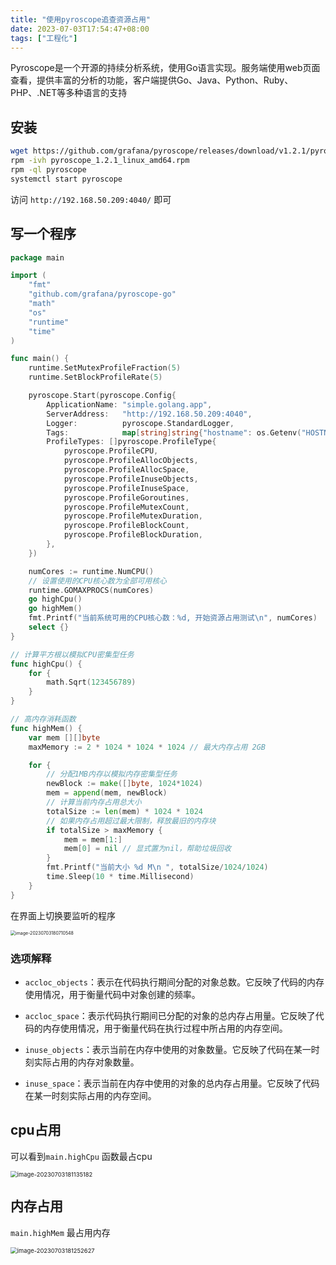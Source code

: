 ```yaml
---
title: "使用pyroscope追查资源占用"
date: 2023-07-03T17:54:47+08:00
tags: ["工程化"]
---
```


Pyroscope是一个开源的持续分析系统，使用Go语言实现。服务端使用web页面查看，提供丰富的分析的功能，客户端提供Go、Java、Python、Ruby、PHP、.NET等多种语言的支持

## 安装

```bash
wget https://github.com/grafana/pyroscope/releases/download/v1.2.1/pyroscope_1.2.1_linux_amd64.rpm
rpm -ivh pyroscope_1.2.1_linux_amd64.rpm
rpm -ql pyroscope
systemctl start pyroscope
```

访问 `http://192.168.50.209:4040/` 即可

## 写一个程序

```go
package main

import (
	"fmt"
	"github.com/grafana/pyroscope-go"
	"math"
	"os"
	"runtime"
	"time"
)

func main() {
	runtime.SetMutexProfileFraction(5)
	runtime.SetBlockProfileRate(5)

	pyroscope.Start(pyroscope.Config{
		ApplicationName: "simple.golang.app",
		ServerAddress:   "http://192.168.50.209:4040",
		Logger:          pyroscope.StandardLogger,
		Tags:            map[string]string{"hostname": os.Getenv("HOSTNAME")},
		ProfileTypes: []pyroscope.ProfileType{
			pyroscope.ProfileCPU,
			pyroscope.ProfileAllocObjects,
			pyroscope.ProfileAllocSpace,
			pyroscope.ProfileInuseObjects,
			pyroscope.ProfileInuseSpace,
			pyroscope.ProfileGoroutines,
			pyroscope.ProfileMutexCount,
			pyroscope.ProfileMutexDuration,
			pyroscope.ProfileBlockCount,
			pyroscope.ProfileBlockDuration,
		},
	})

	numCores := runtime.NumCPU()
	// 设置使用的CPU核心数为全部可用核心
	runtime.GOMAXPROCS(numCores)
	go highCpu()
	go highMem()
	fmt.Printf("当前系统可用的CPU核心数：%d, 开始资源占用测试\n", numCores)
	select {}
}

// 计算平方根以模拟CPU密集型任务
func highCpu() {
	for {
		math.Sqrt(123456789)
	}
}

// 高内存消耗函数
func highMem() {
	var mem [][]byte
	maxMemory := 2 * 1024 * 1024 * 1024 // 最大内存占用 2GB

	for {
		// 分配1MB内存以模拟内存密集型任务
		newBlock := make([]byte, 1024*1024)
		mem = append(mem, newBlock)
		// 计算当前内存占用总大小
		totalSize := len(mem) * 1024 * 1024
		// 如果内存占用超过最大限制，释放最旧的内存块
		if totalSize > maxMemory {
			mem = mem[1:]
			mem[0] = nil // 显式置为nil，帮助垃圾回收
		}
		fmt.Printf("当前大小 %d M\n ", totalSize/1024/1024)
		time.Sleep(10 * time.Millisecond)
	}
}
```

在界面上切换要监听的程序

<img src="http://inksnw.asuscomm.com:3001/blog/使用pyroscope追查资源占用_9395294a94cc66a18cef093a6a139588.png" alt="image-20230703180710548" style="zoom:50%;" />

### 选项解释

- `accloc_objects`：表示在代码执行期间分配的对象总数。它反映了代码的内存使用情况，用于衡量代码中对象创建的频率。

- `accloc_space`：表示代码执行期间已分配的对象的总内存占用量。它反映了代码的内存使用情况，用于衡量代码在执行过程中所占用的内存空间。

- `inuse_objects`：表示当前在内存中使用的对象数量。它反映了代码在某一时刻实际占用的内存对象数量。

- `inuse_space`：表示当前在内存中使用的对象的总内存占用量。它反映了代码在某一时刻实际占用的内存空间。

## cpu占用

可以看到`main.highCpu` 函数最占cpu

<img src="http://inksnw.asuscomm.com:3001/blog/使用pyroscope追查资源占用_dd9b2a28a44745ee0ffe77238e5d2800.png" alt="image-20230703181135182" style="zoom: 67%;" />

## 内存占用

`main.highMem` 最占用内存

<img src="http://inksnw.asuscomm.com:3001/blog/使用pyroscope追查资源占用_4e1c8c1d85e5130a7958e50193fa9b4a.png" alt="image-20230703181252627" style="zoom: 67%;" />
